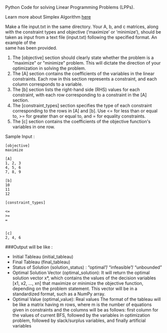 Python Code for solving Linear Programming Problems (LPPs).

Learn more about Simplex Algorithm [here](https://www.jeremykun.com/2014/12/01/linear-programming-and-the-simplex-algorithm/)

Make a file input.txt in the same directory.
Your A, b, and c matrices, along with the constraint types and objective (‘maximize’ or ‘minimize’), 
should be taken as input from a text file (input.txt) following the specified format. An example of the  
same has been provided.  
1. The [objective] section should clearly state whether the problem is a "maximize" or 
"minimize" problem. This will dictate the direction of your optimization in solving the problem.  
2. The [A] section contains the coefficients of the variables in the linear constraints. Each row in 
this section represents a constraint, and each column corresponds to a variable.  
3. The [b] section lists the right-hand side (RHS) values for each constraint, with each row 
corresponding to a constraint in the [A] section.  
4. The [constraint_types] section specifies the type of each constraint corresponding to the rows 
in [A] and [b]. Use <= for less than or equal to, >= for greater than or equal to, and = for equality 
constraints.  
5.  The [c] section contains the coefficients of the objective function's variables in one row.

Sample Input :  
```
[objective]
maximize

[A]  
1, 2, 3  
4, 5, 6  
7, 8, 9  
  
[b]  
10  
11  
12  
  
[constraint_types]

<=  
>=  
=

  
[c]  
2, 4, 6
```  

###Output will be like :  
- Initial Tableau (initial_tableau)  
- Final Tableau (final_tableau)  
- Status of Solution (solution_status) : “optimal”/ “infeasible”/ “unbounded”  
- Optimal Solution Vector (optimal_solution): It will return the optimal solution 
vector x*, which contains the values of the decision variables [x1, x2, ..., xn] that maximize or 
minimize the objective function, depending on the problem statement. This vector will be 
in a standardized format, such as a NumPy array.  
- Optimal Value (optimal_value): Real values
The format of the tableau will be like a matrix having m rows, where m is the number of equations 
given in constraints and the columns will be as follows: first column for the values of current BFS, 
followed by the variables in optimization problem, followed by slack/surplus variables, and finally 
artificial variables
